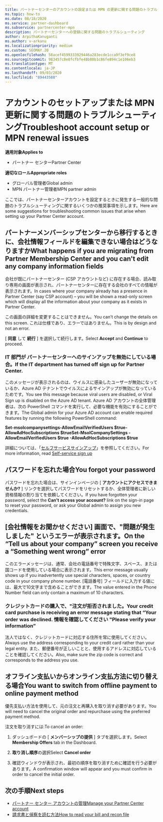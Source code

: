 ```yaml
---
title: パートナーセンターのアカウントの設定または MPN の更新に関する問題のトラブルシューティング
ms.topic: how-to
ms.date: 08/18/2020
ms.service: partner-dashboard
ms.subservice: partnercenter-mpn
description: パートナーセンターへの登録に関する問題のトラブルシューティング
author: ArpithaKanuganti
ms.author: v-arkanu
ms.localizationpriority: medium
ms.custom: SEOMAY.20
ms.openlocfilehash: 58acef4599333929446a283ecde1cca9f3ef9ce8
ms.sourcegitcommit: 983457c8e8fcfbfe48b80b1c86fe894c1e106eb3
ms.translationtype: MT
ms.contentlocale: ja-JP
ms.lasthandoff: 09/03/2020
ms.locfileid: "89443588"
---
```

# <a name="troubleshoot-account-setup-or-mpn-renewal-issues"></a><span data-ttu-id="e619c-103">アカウントのセットアップまたは MPN 更新に関する問題のトラブルシューティング</span><span class="sxs-lookup"><span data-stu-id="e619c-103">Troubleshoot account setup or MPN renewal issues</span></span>

<span data-ttu-id="e619c-104">**適用対象**</span><span class="sxs-lookup"><span data-stu-id="e619c-104">**Applies to**</span></span>

- <span data-ttu-id="e619c-105">パートナー センター</span><span class="sxs-lookup"><span data-stu-id="e619c-105">Partner Center</span></span>
 
<span data-ttu-id="e619c-106">**適切なロール**</span><span class="sxs-lookup"><span data-stu-id="e619c-106">**Appropriate roles**</span></span>

- <span data-ttu-id="e619c-107">グローバル管理者</span><span class="sxs-lookup"><span data-stu-id="e619c-107">Global admin</span></span>
- <span data-ttu-id="e619c-108">MPN パートナー管理者</span><span class="sxs-lookup"><span data-stu-id="e619c-108">MPN partner admin</span></span> 
 
<span data-ttu-id="e619c-109">ここでは、パートナーセンターアカウントを設定するときに発生する一般的な問題のトラブルシューティングに関するいくつかの推奨事項を示します。</span><span class="sxs-lookup"><span data-stu-id="e619c-109">Here are some suggestions for troubleshooting common issues that arise when setting up your Partner Center account.</span></span>

## <a name="what-happens-if-you-are-migrating-from-partner-membership-center-and-you-cant-edit-any-company-information-fields"></a><span data-ttu-id="e619c-110">パートナーメンバーシップセンターから移行するときに、会社情報フィールドを編集できない場合はどうなりますか</span><span class="sxs-lookup"><span data-stu-id="e619c-110">What happens if you are migrating from Partner Membership Center and you can't edit any company information fields</span></span>

<span data-ttu-id="e619c-111">会社が既にパートナーセンター (CSP アカウントなど) に存在する場合、読み取り専用の画面が表示され、パートナーセンターに存在する会社のすべての情報が表示されます。</span><span class="sxs-lookup"><span data-stu-id="e619c-111">In cases where your company already has a presence in Partner Center (say CSP account) – you will be shown a read-only screen which will display all the information about your company as it exists in Partner Center.</span></span>

<span data-ttu-id="e619c-112">この画面の詳細を変更することはできません。</span><span class="sxs-lookup"><span data-stu-id="e619c-112">You can't change the details on this screen.</span></span> <span data-ttu-id="e619c-113">これは仕様であり、エラーではありません。</span><span class="sxs-lookup"><span data-stu-id="e619c-113">This is by design and not an error.</span></span>

<span data-ttu-id="e619c-114">[ **同意** して **続行** ] を選択して続行します。</span><span class="sxs-lookup"><span data-stu-id="e619c-114">Select **Accept** and **Continue** to proceed.</span></span>


### <a name="if-the-it-department-has-turned-off-sign-up-for-partner-center"></a><span data-ttu-id="e619c-115">IT 部門が **パートナーセンターへのサインアップ**を無効にしている場合。</span><span class="sxs-lookup"><span data-stu-id="e619c-115">If the IT department has turned off **sign up for Partner Center**.</span></span>


<span data-ttu-id="e619c-116">このメッセージが表示されるのは、ウイルスに感染したユーザーが無効になっているか、Azure AD テナントでウイルスによるサインアップが無効になっているためです。</span><span class="sxs-lookup"><span data-stu-id="e619c-116">You see this message because viral users are disabled, or Viral Sign up is disabled on the Azure AD tenant.</span></span> <span data-ttu-id="e619c-117">Azure AD アカウントの全体管理者は、次の PowerShell コマンドを実行して、必要な機能を有効にすることができます。</span><span class="sxs-lookup"><span data-stu-id="e619c-117">The Global admin for your Azure AD account can enable required features by running the following PowerShell command:</span></span>

<span data-ttu-id="e619c-118">**Set-msolcompanysettings-AllowEmailVerifiedUsers $true-AllowAdHocSubscriptions $true**</span><span class="sxs-lookup"><span data-stu-id="e619c-118">**Set-MsolCompanySettings -AllowEmailVerifiedUsers $true -AllowAdHocSubscriptions $true**</span></span>

<span data-ttu-id="e619c-119">詳細については、「[セルフサービスサインアップ](https://docs.microsoft.com/azure/active-directory/users-groups-roles/directory-self-service-signup)」を参照してください。</span><span class="sxs-lookup"><span data-stu-id="e619c-119">For more information, read [Self-service sign up](https://docs.microsoft.com/azure/active-directory/users-groups-roles/directory-self-service-signup)</span></span>

## <a name="you-forgot-your-password"></a><span data-ttu-id="e619c-120">パスワードを忘れた場合</span><span class="sxs-lookup"><span data-stu-id="e619c-120">You forgot your password</span></span>

<span data-ttu-id="e619c-121">パスワードを忘れた場合は、サインインページの [ **アカウントにアクセスできませんか?** ] リンクを選択してパスワードをリセットするか、全体管理者に新しい資格情報の割り当てを依頼してください。</span><span class="sxs-lookup"><span data-stu-id="e619c-121">If you have forgotten your password, select the **Can't access your account?** link on the sign-in page to reset your password, or ask your Global admin to assign you new credentials.</span></span>

## <a name="on-the-tell-us-about-your-company-screen-you-receive-a-something-went-wrong-error"></a><span data-ttu-id="e619c-122">[会社情報をお聞かせください] 画面で、"問題が発生しました" というエラーが表示されます。</span><span class="sxs-lookup"><span data-stu-id="e619c-122">On the “Tell us about your company” screen you receive a “Something went wrong” error</span></span>

<span data-ttu-id="e619c-123">このエラーメッセージは、通常、会社の電話番号で特殊文字、スペース、または国コードを使用している場合に表示されます。</span><span class="sxs-lookup"><span data-stu-id="e619c-123">This error message usually shows up if you inadvertently use special characters, spaces, or country code in your company phone number.</span></span> <span data-ttu-id="e619c-124">[電話番号] フィールドに入力する値には、最大で10文字まで含めることができます。</span><span class="sxs-lookup"><span data-stu-id="e619c-124">The value entered in the Phone Number field can only contain a maximum of 10 characters.</span></span>


### <a name="your-credit-card-purchase-is-receiving-an-error-message-stating-that-your-order-was-declined-please-verify-your-information"></a><span data-ttu-id="e619c-125">クレジットカードの購入で、"注文が拒否されました。</span><span class="sxs-lookup"><span data-stu-id="e619c-125">Your credit card purchase is receiving an error message stating that “Your order was declined.</span></span> <span data-ttu-id="e619c-126">情報を確認してください "</span><span class="sxs-lookup"><span data-stu-id="e619c-126">Please verify your information”</span></span>


<span data-ttu-id="e619c-127">法人ではなく、クレジットカードに対応する住所を常に使用してください。</span><span class="sxs-lookup"><span data-stu-id="e619c-127">Always use the address corresponding to your credit card rather than your legal entity.</span></span> <span data-ttu-id="e619c-128">また、郵便番号が正しいことと、使用するアドレスに対応していることを確認してください。</span><span class="sxs-lookup"><span data-stu-id="e619c-128">Also, make sure the zip code is correct and corresponds to the address you use.</span></span>

## <a name="you-want-to-switch-from-offline-payment-to-online-payment-method"></a><span data-ttu-id="e619c-129">オフライン支払いからオンライン支払方法に切り替える場合</span><span class="sxs-lookup"><span data-stu-id="e619c-129">You want to switch from offline payment to online payment method</span></span> 

<span data-ttu-id="e619c-130">優先支払い方法を使用して、元の注文と再購入を取り消す必要があります。</span><span class="sxs-lookup"><span data-stu-id="e619c-130">You will need to cancel the original order and repurchase using the preferred payment method.</span></span>

<span data-ttu-id="e619c-131">注文を取り消すには:</span><span class="sxs-lookup"><span data-stu-id="e619c-131">To cancel an order:</span></span>

1. <span data-ttu-id="e619c-132">ダッシュボードの [ **メンバーシップの提供** ] タブを選択します。</span><span class="sxs-lookup"><span data-stu-id="e619c-132">Select **Membership Offers** tab in the Dashboard.</span></span>

2. <span data-ttu-id="e619c-133">**取り消し順序**の選択</span><span class="sxs-lookup"><span data-stu-id="e619c-133">Select **Cancel order**</span></span>

3. <span data-ttu-id="e619c-134">確認ウィンドウが表示され、最初の順序を取り消すために確認を行う必要があります。</span><span class="sxs-lookup"><span data-stu-id="e619c-134">A confirmation window will appear and you must confirm in order to cancel the initial order.</span></span>

## <a name="next-steps"></a><span data-ttu-id="e619c-135">次の手順</span><span class="sxs-lookup"><span data-stu-id="e619c-135">Next steps</span></span>

- [<span data-ttu-id="e619c-136">パートナー センター アカウントの管理</span><span class="sxs-lookup"><span data-stu-id="e619c-136">Manage your Partner Center account</span></span>](partner-center-account-setup.md)
- [<span data-ttu-id="e619c-137">請求書と偵察を読む方法</span><span class="sxs-lookup"><span data-stu-id="e619c-137">How to read your bill and recon file</span></span>](read-your-bill.md)